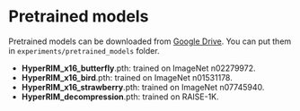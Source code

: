 # Pretrained models

Pretrained models can be downloaded from [Google Drive](https://drive.google.com/drive/folders/1LcCCkTpd1yJ46Y8vmW4NCU4JDDEH5EVd?usp=sharing). You can put them in `experiments/pretrained_models` folder.

- **HyperRIM_x16_butterfly**.pth: trained on ImageNet n02279972.
- **HyperRIM_x16_bird**.pth: trained on ImageNet n01531178.
- **HyperRIM_x16_strawberry**.pth: trained on ImageNet n07745940.
- **HyperRIM_decompression**.pth: trained on RAISE-1K.
